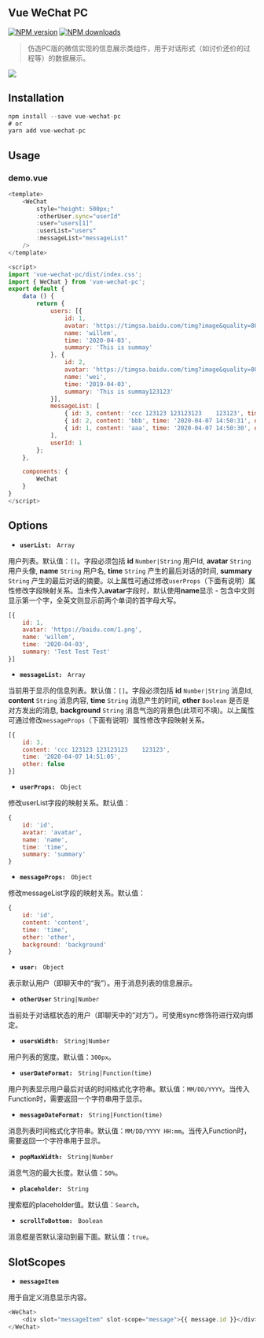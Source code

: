 ## Vue WeChat PC
[![NPM version](https://img.shields.io/npm/v/vue-wechat-pc.svg?style=flat)](https://npmjs.com/package/vue-wechat-pc)
[![NPM downloads](https://img.shields.io/npm/dm/vue-wechat-pc.svg?style=flat)](https://npmjs.com/package/vue-wechat-pc)
> 仿造PC版的微信实现的信息展示类组件，用于对话形式（如讨价还价的过程等）的数据展示。

![](http://assets-cdn.99plas.com/packages/wechat-example.png?t=20200413)

## Installation

```javascript
npm install --save vue-wechat-pc
# or
yarn add vue-wechat-pc
```

## Usage

### demo.vue

```javascript
<template>
    <WeChat
        style="height: 500px;"
        :otherUser.sync="userId"
        :user="users[1]"
        :userList="users"
        :messageList="messageList"
    />
</template>

<script>
import 'vue-wechat-pc/dist/index.css';
import { WeChat } from 'vue-wechat-pc';
export default {
    data () {
        return {
            users: [{
                id: 1,
                avatar: 'https://timgsa.baidu.com/timg?image&quality=80&size=b9999_10000&sec=1585943958566&di=38ae311becf29781df3313190e6e2f12&imgtype=0&src=http%3A%2F%2Ft9.baidu.com%2Fit%2Fu%3D86853839%2C3576305254%26fm%3D79%26app%3D86%26f%3DJPEG%3Fw%3D750%26h%3D390',
                name: 'willem',
                time: '2020-04-03',
                summary: 'This is summay'
            }, {
                id: 2,
                avatar: 'https://timgsa.baidu.com/timg?image&quality=80&size=b9999_10000&sec=1585943958566&di=38ae311becf29781df3313190e6e2f12&imgtype=0&src=http%3A%2F%2Ft9.baidu.com%2Fit%2Fu%3D86853839%2C3576305254%26fm%3D79%26app%3D86%26f%3DJPEG%3Fw%3D750%26h%3D390',
                name: 'wei',
                time: '2019-04-03',
                summary: 'This is summay123123'
            }],
            messageList: [
                { id: 3, content: 'ccc 123123 123123123    123123', time: '2020-04-07 14:51:05', other: false },
                { id: 2, content: 'bbb', time: '2020-04-07 14:50:31', other: true },
                { id: 1, content: 'aaa', time: '2020-04-07 14:50:30', other: false }
            ],
            userId: 1
        };
    },

    components: {
        WeChat
    }
}
</script>

```

## Options

- **`userList: `** `Array`

用户列表。默认值：`[]`。字段必须包括 **id** `Number|String` 用户Id, **avatar** `String` 用户头像, **name** `String` 用户名, **time** `String` 产生的最后对话的时间, **summary** `String` 产生的最后对话的摘要。以上属性可通过修改`userProps`（下面有说明）属性修改字段映射关系。当未传入**avatar**字段时，默认使用**name**显示 - 包含中文则显示第一个字，全英文则显示前两个单词的首字母大写。

```javascript
[{
    id: 1,
    avatar: 'https://baidu.com/1.png',
    name: 'willem',
    time: '2020-04-03',
    summary: 'Test Test Test'
}]
```

- **`messageList: `** `Array`

当前用于显示的信息列表。默认值：`[]`。字段必须包括 **id** `Number|String` 消息Id, **content** `String` 消息内容, **time** `String` 消息产生的时间, **other** `Boolean` 是否是对方发出的消息, **background** `String` 消息气泡的背景色(此项可不填)。以上属性可通过修改`messageProps`（下面有说明）属性修改字段映射关系。

```javascript
[{ 
    id: 3, 
    content: 'ccc 123123 123123123    123123', 
    time: '2020-04-07 14:51:05', 
    other: false 
}]
```

- **`userProps: `** `Object`

修改userList字段的映射关系。默认值：

```javascript
{
    id: 'id',
    avatar: 'avatar',
    name: 'name',
    time: 'time',
    summary: 'summary'
}
```

- **`messageProps: `** `Object`

修改messageList字段的映射关系。默认值：

```javascript
{
    id: 'id',
    content: 'content',
    time: 'time',
    other: 'other',
    background: 'background'
}
```

- **`user: `** `Object`

表示默认用户（即聊天中的“我”）。用于消息列表的信息展示。

- **`otherUser`** `String|Number`

当前处于对话框状态的用户（即聊天中的“对方”）。可使用sync修饰符进行双向绑定。

- **`usersWidth: `** `String|Number`

用户列表的宽度。默认值：`300px`。

- **`userDateFormat: `** `String|Function(time)`

用户列表显示用户最后对话的时间格式化字符串。默认值：`MM/DD/YYYY`。当传入Function时，需要返回一个字符串用于显示。

- **`messageDateFormat: `** `String|Function(time)`

消息列表时间格式化字符串。默认值：`MM/DD/YYYY HH:mm`。当传入Function时，需要返回一个字符串用于显示。

- **`popMaxWidth: `** `String|Number`

消息气泡的最大长度。默认值：`50%`。

- **`placeholder: `** `String`

搜索框的placeholder值。默认值：`Search`。

- **`scrollToBottom: `** `Boolean`

消息框是否默认滚动到最下面。默认值：`true`。

## SlotScopes

- **`messageItem`**

用于自定义消息显示内容。

```javascript
<WeChat>
    <div slot="messageItem" slot-scope="message">{{ message.id }}</div>
</WeChat>
```
